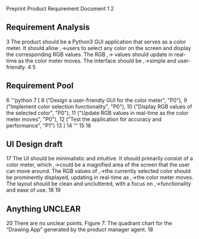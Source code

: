 Preprint
Product Requirement Document
1
2
## Requirement Analysis
3
The product should be a Python3 GUI application that serves as a color meter. It should allow
,→users to select any color on the screen and display the corresponding RGB values. The RGB
,→
values should update in real-time as the color meter moves. The interface should be
,→simple and user-friendly.
4
5
## Requirement Pool
6
‘‘‘python
7
[
8
("Design a user-friendly GUI for the color meter", "P0"),
9
("Implement color selection functionality", "P0"),
10
("Display RGB values of the selected color", "P0"),
11
("Update RGB values in real-time as the color meter moves", "P0"),
12
("Test the application for accuracy and performance", "P1")
13
]
14
‘‘‘
15
16
## UI Design draft
17
The UI should be minimalistic and intuitive. It should primarily consist of a color meter, which
,→could be a magnified area of the screen that the user can move around. The RGB values of
,→the currently selected color should be prominently displayed, updating in real-time as
,→the color meter moves. The layout should be clean and uncluttered, with a focus on
,→functionality and ease of use.
18
19
## Anything UNCLEAR
20
There are no unclear points.
Figure 7: The quadrant chart for the “Drawing App” generated by the product manager agent.
18
